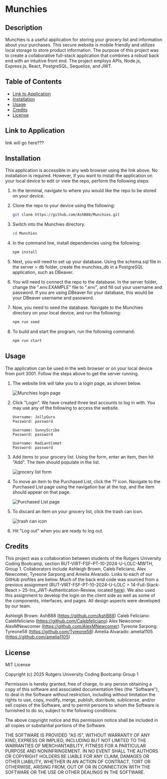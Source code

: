 # Munchies

## Description

Munchies is a useful application for storing your grocery list and information about your purchases. This secure website is mobile friendly and utilizes local storage to store product information. The purpose of this project was to create a collaborative full-stack application that combines a robust back end with an intuitive front end. The project employs APIs, Node.js, Express.js, React, PostgreSQL, Sequelize, and JWT.

## Table of Contents

- [Link to Application](#link-to-application)
- [Installation](#installation)
- [Usage](#usage)
- [Credits](#credits)
- [License](#license)

## Link to Application

link will go here???

## Installation

This application is accessible in any web browser using the link above. No installation is required. However, if you want to install the application on your local device to edit or view the repo, perform the following steps:

1. In the terminal, navigate to where you would like the repo to be stored on your device.

2. Clone the repo to your device using the following:

   ```sh
   git clone https://github.com/AshB88/Munchies.git
   ```

3. Switch into the Munchies directory.

   ```sh
   cd Munchies
   ```

4. In the command line, install dependencies using the following:

   ```sh
   npm install
   ```

5. Next, you will need to set up your database. Using the schema.sql file in the server > db folder, create the munchies_db in a PostgreSQL application, such as DBeaver.

6. You will need to connect the repo to the database. In the server folder, change the ".env.EXAMPLE" file to ".env", and fill out your username and password. If you are using DBeaver for your database, this would be your DBeaver username and password.

7. Now, you need to seed the database. Navigate to the Munchies directory on your local device, and run the following:

   ```sh
   npm run seed
   ```

8. To build and start the program, run the following command:

   ```sh
   npm run start
   ```

## Usage

The application can be used in the web browser or on your local device from port 3001. Follow the steps above to get the server running.

1.  The website link will take you to a login page, as shown below.

    ![Munchies login page](./assets/???)

2.  Click "Login". We have created three test accounts to log in with. You may use any of the following to access the website.

        Username: JollyGuru
        Password: password

        Username: SunnyScribe
        Password: password

        Username: RadiantComet
        Password: password

3.  Add items to your grocery list. Using the form, enter an item, then hit "Add". The item should populate in the list.

    ![grocery list form](./assets/???)

4. To move an item to the Purchased List, click the ?? icon. Navigate to the Purchased List page using the navigation bar at the top, and the item should appear on that page.

    ![Purchased List page](./assets/???)

5. To discard an item on your grocery list, click the trash can icon.

    ![trash can icon](./assets/???)

6. Hit "Log out" when you are ready to log out.

## Credits

This project was a collaboration between students of the Rutgers University Coding Bootcamp, section RUT-VIRT-FSF-PT-10-2024-U-LOLC-MWTH, Group 1. Collaborators include Ashleigh Brown, Caleb Feliciano, Alex Newcomer, Tyreone Sarpong and Amelia Alvarado. Links to each of our GitHub profiles are below. Much of the back end code was sourced from a previous assignment (RUT-VIRT-FSF-PT-10-2024-U-LOLC > 14-Full-Stack-React > 25-Ins_JWT-Authentication-Review, located [here](https://git.bootcampcontent.com/Rutgers-University/RUT-VIRT-FSF-PT-10-2024-U-LOLC)). We also used this assignment to develop the login on the client side as well as some of the components, interfaces, and pages. All design aspects were developed by our team.

Ashleigh Brown: AshB88 (https://github.com/AshB88)
Caleb Feliciano: Calebfeliciano (https://github.com/Calebfeliciano)
Alex Newcomer: AlexMNewcomer (https://github.com/AlexMNewcomer)
Tyreone Sarpong: Tyreone58 (https://github.com/Tyreone58)
Amelia Alvarado: amelia1105 (https://github.com/amelia1105)

## License

MIT License

Copyright (c) 2025 Rutgers University Coding Bootcamp Group 1

Permission is hereby granted, free of charge, to any person obtaining a copy
of this software and associated documentation files (the "Software"), to deal
in the Software without restriction, including without limitation the rights
to use, copy, modify, merge, publish, distribute, sublicense, and/or sell
copies of the Software, and to permit persons to whom the Software is
furnished to do so, subject to the following conditions:

The above copyright notice and this permission notice shall be included in all
copies or substantial portions of the Software.

THE SOFTWARE IS PROVIDED "AS IS", WITHOUT WARRANTY OF ANY KIND, EXPRESS OR
IMPLIED, INCLUDING BUT NOT LIMITED TO THE WARRANTIES OF MERCHANTABILITY,
FITNESS FOR A PARTICULAR PURPOSE AND NONINFRINGEMENT. IN NO EVENT SHALL THE
AUTHORS OR COPYRIGHT HOLDERS BE LIABLE FOR ANY CLAIM, DAMAGES OR OTHER
LIABILITY, WHETHER IN AN ACTION OF CONTRACT, TORT OR OTHERWISE, ARISING FROM,
OUT OF OR IN CONNECTION WITH THE SOFTWARE OR THE USE OR OTHER DEALINGS IN THE
SOFTWARE.